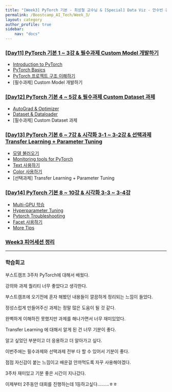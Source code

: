 ```yaml
---
title: "[Week3] PyTorch 기본 - 최성철 교수님 & [Special] Data Viz - 안수빈 강사"
permalink: /Boostcamp_AI_Tech/Week_3/
layout: category
author_profile: true
sidebar:
    nav: "docs"
---
```


### [[Day11] PyTorch 기본 1 ~ 3강 & 필수과제 Custom Model 개발하기](https://raki-1203.github.io/boostcamp_ai_tech/week_3/README/)

- [Introduction to PyTorch](https://raki-1203.github.io/boostcamp_ai_tech/week_3/01.-Introduction-to-PyTorch/)
- [PyTorch Basics](https://raki-1203.github.io/boostcamp_ai_tech/week_3/02.-PyTorch-Basics/)
- [PyTorch 프로젝트 구조 이해하기](https://raki-1203.github.io/boostcamp_ai_tech/week_3/03.-PyTorch-Project-Structure/)
- [필수과제] Custom Model 개발하기

### [[Day12] PyTorch 기본 4 ~ 5강 & 필수과제 Custom Dataset 과제](https://raki-1203.github.io/boostcamp_ai_tech/week_3/README/)

- [AutoGrad & Optimizer](https://raki-1203.github.io/boostcamp_ai_tech/week_3/01.-AutoGrad-&-Optimizer/)
- [Dataset & Dataloader](https://raki-1203.github.io/boostcamp_ai_tech/week_3/02.-Dataset-&-Dataloader/)
- [필수과제] Custom Dataset 과제

### [[Day13] PyTorch 기본 6 ~ 7강 & 시각화 3-1 ~ 3-2강 & 선택과제 Transfer Learning + Parameter Tuning](https://raki-1203.github.io/boostcamp_ai_tech/week_3/README/)

- [모델 불러오기](https://raki-1203.github.io/boostcamp_ai_tech/week_3/01.-Load-Model/)
- [Monitoring tools for PyTorch](https://raki-1203.github.io/boostcamp_ai_tech/week_3/02.-Monitoroing-tools-for-PyTorch/)
- [Text 사용하기](https://raki-1203.github.io/boostcamp_ai_tech/week_3/03.-Text/)
- [Color 사용하기](https://raki-1203.github.io/boostcamp_ai_tech/week_3/04.-Color/)
- [선택과제] Transfer Learning + Parameter Tuning

### [[Day14] PyTorch 기본 8 ~ 10강 & 시각화 3-3 ~ 3-4강](https://raki-1203.github.io/boostcamp_ai_tech/week_3/README/)

- [Multi-GPU 학습](https://raki-1203.github.io/boostcamp_ai_tech/week_3/01.-Multi-GPU/)
- [Hyperparameter Tuning](https://raki-1203.github.io/boostcamp_ai_tech/week_3/02.-Hyperparameter-Tuning/)
- [Pytorch Troubleshooting](https://raki-1203.github.io/boostcamp_ai_tech/week_3/03.-PyTorch-Troubleshooting/)
- [Facet 사용하기](https://raki-1203.github.io/boostcamp_ai_tech/week_3/04.-Facet/)
- [More Tips](https://raki-1203.github.io/boostcamp_ai_tech/week_3/05.-More-Tips/)

### [Week3 피어세션 정리](https://github.com/raki-1203/Boostcamp_2st_Hot6/tree/main/Meetup-log/week3)

---
### 학습회고

부스트캠프 3주차 PyTorch에 대해서 배웠다.

강의와 과제 퀄리티 너무 좋았다고 생각한다.

부스트캠프에 오기전에 혼자 해봤던 내용들이 깔끔하게 정리되는 느낌이 들었다.

정성스럽게 만들어주신 과제는 정말 많은 도움이 될 것 같다.

완벽하게 이해하진 못했지만 과제를 해나가면서 너무 재미있었다.

Transfer Learning 에 대해서 알게 된 건 너무 기분이 좋다.

알고 싶었던 부분이고 더 응용하고 더 알아가고 싶다.

이번주에는 필수과제와 선택과제 전부 다 할 수 있어서 기분이 좋다.

점점 자신감이 붙는 느낌이고 배운걸 안까먹도록 자꾸 사용해야겠다.

3주차 재미있고 기분 좋은 시간이 지나갔다.

이제부터 2주동안 대회를 진행하는데 1등하고싶다.........ㅎㅎ